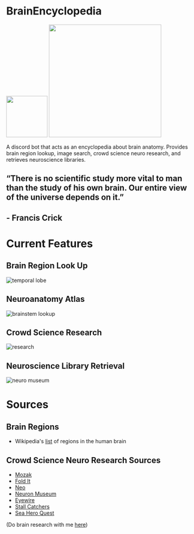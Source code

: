 # BrainEncyclopedia
<img img align="center left" src="https://reignicommunity.weebly.com/uploads/4/0/2/7/40273163/reignidiscordlogo-1-orig_orig.png" width="110">  <img img align="center left" src="https://cdn.discordapp.com/attachments/805865703310753822/805868189673848902/Screen_Shot_2021-02-01_at_1.31.28_PM.png" width="300">

A discord bot that acts as an encyclopedia about brain anatomy. Provides brain region lookup, image search, crowd science neuro research, and retrieves neuroscience libraries.

## “There is no scientific study more vital to man than the study of his own brain. Our entire view of the universe depends on it.”
## - Francis Crick

# Current Features
## Brain Region Look Up
![temporal lobe](https://cdn.discordapp.com/attachments/805865703310753822/810174419149389834/lobe.png)

## Neuroanatomy Atlas
![brainstem lookup](https://cdn.discordapp.com/attachments/805865703310753822/810174422987964436/stem.png)

## Crowd Science Research
![research](https://cdn.discordapp.com/attachments/805865703310753822/810174421960622110/research.png)

## Neuroscience Library Retrieval
![neuro museum](https://cdn.discordapp.com/attachments/805865703310753822/810174423985946654/museum.png)


# Sources

## Brain Regions
- Wikipedia's [list](https://en.wikipedia.org/wiki/List_of_regions_in_the_human_brain) of regions in the human brain

## Crowd Science Neuro Research Sources
- [Mozak](https://www.mozak.science/landing)
- [Fold It](https://fold.it/portal/info/about)
- [Neo](https://neo.eyewire.org/)
- [Neuron Museum](http://museum.eyewire.org/?neurons=26065,20117,26051,17212)
- [Eyewire](https://eyewire.org/explore)
- [Stall Catchers](https://stallcatchers.com/main)
- [Sea Hero Quest](https://sea-hero-quest.fileplanet.com/apk)

(Do brain research with me [here](https://youtu.be/5OAgCg4Axak))

